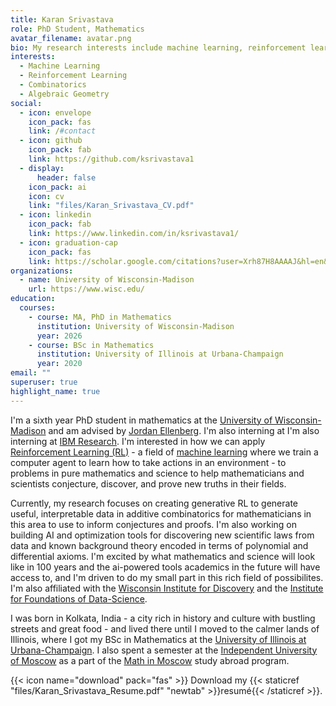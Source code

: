 ```yaml
---
title: Karan Srivastava
role: PhD Student, Mathematics
avatar_filename: avatar.png
bio: My research interests include machine learning, reinforcement learning, combinatorics, and algebraic geometry
interests:
  - Machine Learning
  - Reinforcement Learning
  - Combinatorics
  - Algebraic Geometry
social:
  - icon: envelope
    icon_pack: fas
    link: /#contact
  - icon: github
    icon_pack: fab
    link: https://github.com/ksrivastava1
  - display:
      header: false
    icon_pack: ai
    icon: cv
    link: "files/Karan_Srivastava_CV.pdf" 
  - icon: linkedin
    icon_pack: fab
    link: https://www.linkedin.com/in/ksrivastava1/
  - icon: graduation-cap
    icon_pack: fas
    link: https://scholar.google.com/citations?user=Xrh87H8AAAAJ&hl=en&oi=sra
organizations:
  - name: University of Wisconsin-Madison
    url: https://www.wisc.edu/
education:
  courses:
    - course: MA, PhD in Mathematics
      institution: University of Wisconsin-Madison
      year: 2026
    - course: BSc in Mathematics
      institution: University of Illinois at Urbana-Champaign
      year: 2020
email: ""
superuser: true
highlight_name: true
---
```

I'm a sixth year PhD student in mathematics at the [University of Wisconsin-Madison](https://math.wisc.edu/) and am advised by [Jordan Ellenberg](https://www.youtube.com/watch?v=kZTKuMBJP7Y). I'm also interning at I'm also interning at [IBM Research](https://www.ibm.com/us-en). I'm interested in how we can apply [Reinforcement Learning (RL)](https://www.youtube.com/watch?v=zR11FLZ-O9M) - a field of [machine learning](https://www.youtube.com/watch?v=5q87K1WaoFI) where we train a computer agent to learn how to take actions in an environment - to problems in pure mathematics and science to help mathematicians and scientists conjecture, discover, and prove new truths in their fields. 

Currently, my research focuses on creating generative RL to generate useful, interpretable data in additive combinatorics for mathematicians in this area to use to inform conjectures and proofs. I'm also working on building AI and optimization tools for discovering new scientific laws from data and known background theory encoded in terms of polynomial and differential axioms. I'm excited by what mathematics and science will look like in 100 years and the ai-powered tools academics in the future will have access to, and I'm driven to do my small part in this rich field of possibilites. I'm also affiliated with the [Wisconsin Institute for Discovery](https://wid.wisc.edu/) and the [Institute for Foundations of Data-Science](https://ifds.info/).

I was born in Kolkata, India - a city rich in history and culture with bustling streets and great food - and lived there until I moved to the calmer lands of Illinois, where I got my BSc in Mathematics at the [University of Illinois at Urbana-Champaign](https://illinois.edu/). I also spent a semester at the [Independent University of Moscow](https://ium.mccme.ru/english/) as a part of the [Math in Moscow](https://mathinmoscow.org/) study abroad program.

{{< icon name="download" pack="fas" >}} Download my {{< staticref "files/Karan_Srivastava_Resume.pdf" "newtab" >}}resumé{{< /staticref >}}.
